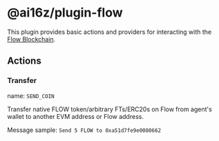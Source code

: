 # @ai16z/plugin-flow

This plugin provides basic actions and providers for interacting with the [Flow Blockchain](https://developers.flow.com/).

## Actions

### Transfer

name: `SEND_COIN`

Transfer native FLOW token/arbitrary FTs/ERC20s on Flow from agent's wallet to another EVM address or Flow address.

Message sample: `Send 5 FLOW to 0xa51d7fe9e0080662`
